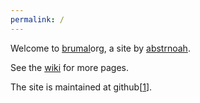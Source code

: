 ```yaml
---
permalink: /
---
```


Welcome to [brumal](wiki/brumal)org, a site by [abstrnoah](abstrnoah).

See the [wiki](wiki) for more pages.

The site is maintained at github[[1]].

[1]: https://github.com/abstrnoah/abstrnoah.github.io
